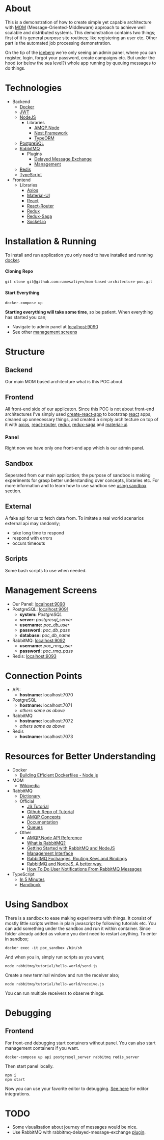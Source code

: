 # About
This is a demonstration of how to create simple yet capable architecture with [MOM](https://www.wikiwand.com/en/Message-oriented_middleware) (Message-Oriented-Middleware) approach to achieve well scalable and distributed systems. This demonstration contains two things; first of it is general purpose site routines; like registering an user etc. Other part is the automated job processing demonstration. 

On the tip of the [iceberg](https://www.wikiwand.com/en/Iceberg) we're only seeing an admin panel, where you can register, login, forgot your password, create campaigns etc. But under the hood (or below the sea level?) whole app running by queuing messages to do things. 

# Technologies
- Backend
  - [Docker](https://www.docker.com/)
  - [JWT](https://jwt.io/)
  - [NodeJS](https://nodejs.org/)
    - Libraries
      - [AMQP.Node](https://github.com/squaremo/amqp.node)
      - [Nest Framework](https://nestjs.com/)
      - [TypeORM](http://typeorm.io/)
  - [PostgreSQL](https://www.postgresql.org/)
  - [RabbitMQ](https://www.rabbitmq.com/)
    - Plugins
      - [Delayed Message Exchange](https://github.com/rabbitmq/rabbitmq-delayed-message-exchange)
      - [Management](https://github.com/rabbitmq/rabbitmq-management)
  - [Redis](https://redis.io/)
  - [TypeScript](https://www.typescriptlang.org/)
- Frontend
  - Libraries
    - [Axios](https://github.com/axios/axios)
    - [Material-UI](https://material-ui.com/)
    - [React](https://reactjs.org/)
    - [React-Router](https://github.com/ReactTraining/react-router)
    - [Redux](https://redux.js.org/)
    - [Redux-Saga](https://github.com/redux-saga/redux-saga)
    - [Socket.io](https://socket.io/)

# Installation & Running
To install and run application you only need to have installed and running [docker](https://www.docker.com/products).

#### Cloning Repo
    git clone git@github.com:ramesaliyev/mom-based-architecture-poc.git

#### Start Everything
    docker-compose up

**Starting everything will take some time**, so be patient. When everything has started you can;
  - Navigate to admin panel at [localhost:9090](http://localhost:9090/)
  - See other [management screens](#management-screens)

# Structure
## Backend
Our main MOM based architecture what is this POC about.

## Frontend
All front-end side of our applicaton. Since this POC is not about front-end architectures I've simply used [create-react-app](https://github.com/facebook/create-react-app) to bootstrap [react](https://reactjs.org/) apps, cleaned up unnecessary things, and created a simply architecture on top of it with [axios](https://github.com/axios/axios), [react-router](https://github.com/ReactTraining/react-router), [redux](https://redux.js.org/), [redux-saga](https://github.com/redux-saga/redux-saga) and [material-ui](https://material-ui.com/). 

### Panel
Right now we have only one front-end app which is our admin panel. 

## Sandbox
Seperated from our main application; the purpose of sandbox is making experiments for grasp better understanding over concepts, libraries etc. For more information and to learn how to use sandbox see [using sandbox](#using-sandbox) section.

## External
A fake api for us to fetch data from. To imitate a real world scenarios external api may randomly;
- take long time to respond
- respond with errors
- occurs timeouts

## Scripts
Some bash scripts to use when needed.

# Management Screens
- Our Panel: [localhost:9090](http://localhost:9090/)
- PostgreSQL: [localhost:9091](http://localhost:9091/)
  - **system:** *PostgreSQL*
  - **server:** *postgresql_server*
  - **username:** *poc_db_user*
  - **password:** *poc_db_pass*
  - **database:** *poc_db_name*
- RabbitMQ: [localhost:9092](http://localhost:9092/)
  - **username:** *poc_rmq_user*
  - **password:** *poc_rmq_pass*
- Redis: [localhost:9093](http://localhost:9093/)

# Connection Points
- API:
  - **hostname:** localhost:7070
- PostgreSQL
  - **hostname:** localhost:7071
  - *others same as above*
- RabbitMQ
  - **hostname:** localhost:7072
  - *others same as above*
- Redis
  - **hostname:** localhost:7073

# Resources for Better Understanding 
  - Docker
    - [Building Efficient Dockerfiles - Node.js](http://bitjudo.com/blog/2014/03/13/building-efficient-dockerfiles-node-dot-js/)
  - MOM
    - [Wikipedia](https://www.wikiwand.com/en/Message-oriented_middleware)
  - RabbitMQ
    - [Dictionary](/sandbox/rabbitmq/about.md)
    - Official
      - [JS Tutorial](https://www.rabbitmq.com/tutorials/tutorial-one-javascript.html)
      - [Github Repo of Tutorial](https://github.com/rabbitmq/rabbitmq-tutorials/tree/master/javascript-nodejs)
      - [AMQP Concepts](https://www.rabbitmq.com/tutorials/amqp-concepts.html)
      - [Documentation](https://www.rabbitmq.com/documentation.html)
      - [Queues](https://www.rabbitmq.com/queues.html)
    - Other
      - [AMQP.Node API Reference](http://www.squaremobius.net/amqp.node/channel_api.html)
      - [What is RabbitMQ?](https://www.cloudamqp.com/blog/2015-05-18-part1-rabbitmq-for-beginners-what-is-rabbitmq.html)
      - [Getting Started with RabbitMQ and NodeJS](https://www.cloudamqp.com/blog/2015-05-19-part2-2-rabbitmq-for-beginners_example-and-sample-code-node-js.html)
      - [Management Interface](https://www.cloudamqp.com/blog/2015-05-27-part3-rabbitmq-for-beginners_the-management-interface.html)
      - [RabbitMQ Exchanges, Routing Keys and Bindings](https://www.cloudamqp.com/blog/2015-09-03-part4-rabbitmq-for-beginners-exchanges-routing-keys-bindings.html)
      - [RabbitMQ and NodeJS, A better way.](https://kimambo.de/a-better-way-to-work-with-rabbitmq-and-nodejs/)
      - [How To Do User Notifications From RabbitMQ Messages](https://derickbailey.com/2015/09/21/how-to-do-user-notifications-from-rabbitmq-messages/)
  - TypeScript
    - [In 5 Minutes](https://www.typescriptlang.org/docs/handbook/typescript-in-5-minutes.html)
    - [Handbook](https://www.typescriptlang.org/docs/handbook/basic-types.html)

# Using Sandbox
There is a sandbox to ease making experiments with things. It consist of mostly little scripts written in plain javascript by following tutorials etc. You can add something under the sandbox and run it within container. Since folder already added as volume you dont need to restart anything. To enter in sandbox;

    docker exec -it poc_sandbox /bin/sh

And when you in, simply run scripts as you want;
    
    node rabbitmq/tutorial/hello-world/send.js

Create a new terminal window and run the receiver also;

    node rabbitmq/tutorial/hello-world/receive.js

You can run multiple receivers to observe things.

# Debugging
## Frontend
For front-end debugging start containers without panel. You can also start management containers if you want.
    
    docker-compose up api postgresql_server rabbitmq redis_server
    
Then start panel locally.

    npm i
    npm start
  
Now you can use your favorite editor to debugging. [See here](/frontend/panel/README.md) for editor integrations.

# TODO
- Some visualisation about journey of messages would be nice.
- Use RabbitMQ with rabbitmq-delayed-message-exchange [plugin](https://hub.docker.com/r/tetsuobe/rabbitmq-delayed-message-exchange/~/dockerfile/).